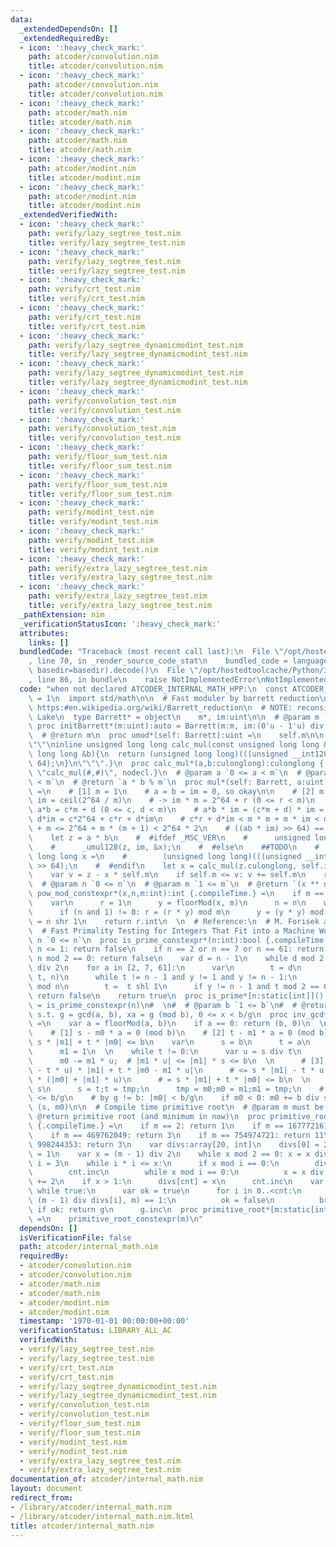 ```yaml
---
data:
  _extendedDependsOn: []
  _extendedRequiredBy:
  - icon: ':heavy_check_mark:'
    path: atcoder/convolution.nim
    title: atcoder/convolution.nim
  - icon: ':heavy_check_mark:'
    path: atcoder/convolution.nim
    title: atcoder/convolution.nim
  - icon: ':heavy_check_mark:'
    path: atcoder/math.nim
    title: atcoder/math.nim
  - icon: ':heavy_check_mark:'
    path: atcoder/math.nim
    title: atcoder/math.nim
  - icon: ':heavy_check_mark:'
    path: atcoder/modint.nim
    title: atcoder/modint.nim
  - icon: ':heavy_check_mark:'
    path: atcoder/modint.nim
    title: atcoder/modint.nim
  _extendedVerifiedWith:
  - icon: ':heavy_check_mark:'
    path: verify/lazy_segtree_test.nim
    title: verify/lazy_segtree_test.nim
  - icon: ':heavy_check_mark:'
    path: verify/lazy_segtree_test.nim
    title: verify/lazy_segtree_test.nim
  - icon: ':heavy_check_mark:'
    path: verify/crt_test.nim
    title: verify/crt_test.nim
  - icon: ':heavy_check_mark:'
    path: verify/crt_test.nim
    title: verify/crt_test.nim
  - icon: ':heavy_check_mark:'
    path: verify/lazy_segtree_dynamicmodint_test.nim
    title: verify/lazy_segtree_dynamicmodint_test.nim
  - icon: ':heavy_check_mark:'
    path: verify/lazy_segtree_dynamicmodint_test.nim
    title: verify/lazy_segtree_dynamicmodint_test.nim
  - icon: ':heavy_check_mark:'
    path: verify/convolution_test.nim
    title: verify/convolution_test.nim
  - icon: ':heavy_check_mark:'
    path: verify/convolution_test.nim
    title: verify/convolution_test.nim
  - icon: ':heavy_check_mark:'
    path: verify/floor_sum_test.nim
    title: verify/floor_sum_test.nim
  - icon: ':heavy_check_mark:'
    path: verify/floor_sum_test.nim
    title: verify/floor_sum_test.nim
  - icon: ':heavy_check_mark:'
    path: verify/modint_test.nim
    title: verify/modint_test.nim
  - icon: ':heavy_check_mark:'
    path: verify/modint_test.nim
    title: verify/modint_test.nim
  - icon: ':heavy_check_mark:'
    path: verify/extra_lazy_segtree_test.nim
    title: verify/extra_lazy_segtree_test.nim
  - icon: ':heavy_check_mark:'
    path: verify/extra_lazy_segtree_test.nim
    title: verify/extra_lazy_segtree_test.nim
  _pathExtension: nim
  _verificationStatusIcon: ':heavy_check_mark:'
  attributes:
    links: []
  bundledCode: "Traceback (most recent call last):\n  File \"/opt/hostedtoolcache/Python/3.8.5/x64/lib/python3.8/site-packages/onlinejudge_verify/documentation/build.py\"\
    , line 70, in _render_source_code_stat\n    bundled_code = language.bundle(stat.path,\
    \ basedir=basedir).decode()\n  File \"/opt/hostedtoolcache/Python/3.8.5/x64/lib/python3.8/site-packages/onlinejudge_verify/languages/nim.py\"\
    , line 86, in bundle\n    raise NotImplementedError\nNotImplementedError\n"
  code: "when not declared ATCODER_INTERNAL_MATH_HPP:\n  const ATCODER_INTERNAL_MATH_HPP*\
    \ = 1\n  import std/math\n\n  # Fast moduler by barrett reduction\n  # Reference:\
    \ https:#en.wikipedia.org/wiki/Barrett_reduction\n  # NOTE: reconsider after Ice\
    \ Lake\n  type Barrett* = object\n    m*, im:uint\n\n  # @param m `1 <= m`\n \
    \ proc initBarrett*(m:uint):auto = Barrett(m:m, im:(0'u - 1'u) div m + 1)\n\n\
    \  # @return m\n  proc umod*(self: Barrett):uint =\n    self.m\n\n  {.emit: \"\
    \"\"\ninline unsigned long long calc_mul(const unsigned long long &a, const unsigned\
    \ long long &b){\n  return (unsigned long long)(((unsigned __int128)(a)*b) >>\
    \ 64);\n}\n\"\"\".}\n  proc calc_mul*(a,b:culonglong):culonglong {.importcpp:\
    \ \"calc_mul(#,#)\", nodecl.}\n  # @param a `0 <= a < m`\n  # @param b `0 <= b\
    \ < m`\n  # @return `a * b % m`\n  proc mul*(self: Barrett, a:uint, b:uint):uint\
    \ =\n    # [1] m = 1\n    # a = b = im = 0, so okay\n\n    # [2] m >= 2\n    #\
    \ im = ceil(2^64 / m)\n    # -> im * m = 2^64 + r (0 <= r < m)\n    # let z =\
    \ a*b = c*m + d (0 <= c, d < m)\n    # a*b * im = (c*m + d) * im = c*(im*m) +\
    \ d*im = c*2^64 + c*r + d*im\n    # c*r + d*im < m * m + m * im < m * m + 2^64\
    \ + m <= 2^64 + m * (m + 1) < 2^64 * 2\n    # ((ab * im) >> 64) == c or c + 1\n\
    \    let z = a * b\n    #  #ifdef _MSC_VER\n    #      unsigned long long x;\n\
    \    #      _umul128(z, im, &x);\n    #  #else\n    ##TODO\n    #      unsigned\
    \ long long x =\n    #        (unsigned long long)(((unsigned __int128)(z)*im)\
    \ >> 64);\n    #  #endif\n    let x = calc_mul(z.culonglong, self.im.culonglong).uint\n\
    \    var v = z - x * self.m\n    if self.m <= v: v += self.m\n    return v\n\n\
    \  # @param n `0 <= n`\n  # @param m `1 <= m`\n  # @return `(x ** n) % m`\n  proc\
    \ pow_mod_constexpr*(x,n,m:int):int {.compileTime.} =\n    if m == 1: return 0\n\
    \    var\n      r = 1\n      y = floorMod(x, m)\n      n = n\n    while n != 0:\n\
    \      if (n and 1) != 0: r = (r * y) mod m\n      y = (y * y) mod m\n      n\
    \ = n shr 1\n    return r.int\n  \n  # Reference:\n  # M. Forisek and J. Jancina,\n\
    \  # Fast Primality Testing for Integers That Fit into a Machine Word\n  # @param\
    \ n `0 <= n`\n  proc is_prime_constexpr*(n:int):bool {.compileTime.} =\n    if\
    \ n <= 1: return false\n    if n == 2 or n == 7 or n == 61: return true\n    if\
    \ n mod 2 == 0: return false\n    var d = n - 1\n    while d mod 2 == 0: d = d\
    \ div 2\n    for a in [2, 7, 61]:\n      var\n        t = d\n        y = pow_mod_constexpr(a,\
    \ t, n)\n      while t != n - 1 and y != 1 and y != n - 1:\n        y = y * y\
    \ mod n\n        t =  t shl 1\n      if y != n - 1 and t mod 2 == 0:\n       \
    \ return false\n    return true\n  proc is_prime*[n:static[int]]():bool {.compileTime.}\
    \ = is_prime_constexpr(n)\n#  \n#  # @param b `1 <= b`\n#  # @return pair(g, x)\
    \ s.t. g = gcd(a, b), xa = g (mod b), 0 <= x < b/g\n  proc inv_gcd*(a, b:int):(int,int)\
    \ =\n    var a = floorMod(a, b)\n    if a == 0: return (b, 0)\n  \n    # Contracts:\n\
    \    # [1] s - m0 * a = 0 (mod b)\n    # [2] t - m1 * a = 0 (mod b)\n    # [3]\
    \ s * |m1| + t * |m0| <= b\n    var\n      s = b\n      t = a\n      m0 = 0\n\
    \      m1 = 1\n  \n    while t != 0:\n      var u = s div t\n      s -= t * u;\n\
    \      m0 -= m1 * u;  # |m1 * u| <= |m1| * s <= b\n  \n      # [3]:\n      # (s\
    \ - t * u) * |m1| + t * |m0 - m1 * u|\n      # <= s * |m1| - t * u * |m1| + t\
    \ * (|m0| + |m1| * u)\n      # = s * |m1| + t * |m0| <= b\n  \n      var tmp =\
    \ s\n      s = t;t = tmp;\n      tmp = m0;m0 = m1;m1 = tmp;\n    # by [3]: |m0|\
    \ <= b/g\n    # by g != b: |m0| < b/g\n    if m0 < 0: m0 += b div s\n    return\
    \ (s, m0)\n\n  # Compile time primitive root\n  # @param m must be prime\n  #\
    \ @return primitive root (and minimum in now)\n  proc primitive_root_constexpr*(m:int):int\
    \ {.compileTime.} =\n    if m == 2: return 1\n    if m == 167772161: return 3\n\
    \    if m == 469762049: return 3\n    if m == 754974721: return 11\n    if m ==\
    \ 998244353: return 3\n    var divs:array[20, int]\n    divs[0] = 2\n    var cnt\
    \ = 1\n    var x = (m - 1) div 2\n    while x mod 2 == 0: x = x div 2\n    var\
    \ i = 3\n    while i * i <= x:\n      if x mod i == 0:\n        divs[cnt] = i\n\
    \        cnt.inc\n        while x mod i == 0:\n          x = x div i\n      i\
    \ += 2\n    if x > 1:\n      divs[cnt] = x\n      cnt.inc\n    var g = 2\n   \
    \ while true:\n      var ok = true\n      for i in 0..<cnt:\n        if pow_mod_constexpr(g,\
    \ (m - 1) div divs[i], m) == 1:\n          ok = false\n          break\n     \
    \ if ok: return g\n      g.inc\n  proc primitive_root*[m:static[int]]():auto {.compileTime.}\
    \ =\n    primitive_root_constexpr(m)\n"
  dependsOn: []
  isVerificationFile: false
  path: atcoder/internal_math.nim
  requiredBy:
  - atcoder/convolution.nim
  - atcoder/convolution.nim
  - atcoder/math.nim
  - atcoder/math.nim
  - atcoder/modint.nim
  - atcoder/modint.nim
  timestamp: '1970-01-01 00:00:00+00:00'
  verificationStatus: LIBRARY_ALL_AC
  verifiedWith:
  - verify/lazy_segtree_test.nim
  - verify/lazy_segtree_test.nim
  - verify/crt_test.nim
  - verify/crt_test.nim
  - verify/lazy_segtree_dynamicmodint_test.nim
  - verify/lazy_segtree_dynamicmodint_test.nim
  - verify/convolution_test.nim
  - verify/convolution_test.nim
  - verify/floor_sum_test.nim
  - verify/floor_sum_test.nim
  - verify/modint_test.nim
  - verify/modint_test.nim
  - verify/extra_lazy_segtree_test.nim
  - verify/extra_lazy_segtree_test.nim
documentation_of: atcoder/internal_math.nim
layout: document
redirect_from:
- /library/atcoder/internal_math.nim
- /library/atcoder/internal_math.nim.html
title: atcoder/internal_math.nim
---
```

